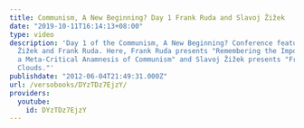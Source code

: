 ```yaml
---
title: Communism, A New Beginning? Day 1 Frank Ruda and Slavoj Žižek
date: "2019-10-11T16:14:13+08:00"
type: video
description: 'Day 1 of the Communism, A New Beginning? Conference featuring Slavoj
  Žižek and Frank Ruda. Here, Frank Ruda presents "Remembering the Impossible: For
  a Meta-Critical Anamnesis of Communism" and Slavoj Žižek presents "Freedom in the
  Clouds."'
publishdate: "2012-06-04T21:49:31.000Z"
url: /versobooks/DYzTDz7EjzY/
providers:
  youtube:
    id: DYzTDz7EjzY
---
```

